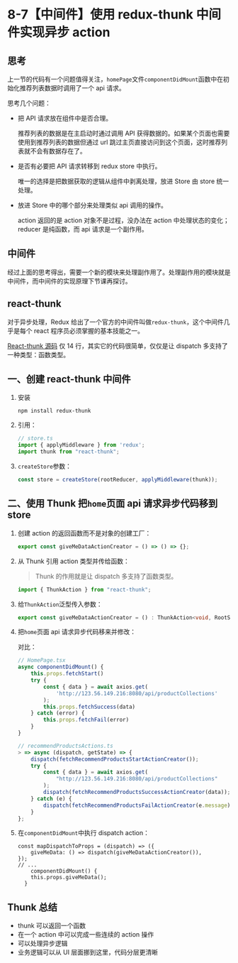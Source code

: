 # 8-7【中间件】使用 redux-thunk 中间件实现异步 action



## 思考

上一节的代码有一个问题值得关注，`homePage`文件`componentDidMount`函数中在初始化推荐列表数据时调用了一个 api 请求。

思考几个问题：

+ 把 API 请求放在组件中是否合理。

    推荐列表的数据是在主启动时通过调用 API 获得数据的。如果某个页面也需要使用到推荐列表的数据但通过 url 跳过主页直接访问到这个页面，这时推荐列表就不会有数据存在了。

+ 是否有必要把 API 请求转移到 redux store 中执行。

    唯一的选择是把数据获取的逻辑从组件中剥离处理，放进 Store 由 store 统一处理。

+ 放进 Store 中的哪个部分来处理类似 api 调用的操作。

    action 返回的是 action 对象不是过程，没办法在 action 中处理状态的变化；reducer 是纯函数，而 api 请求是一个副作用。

    

## 中间件

经过上面的思考得出，需要一个新的模块来处理副作用了。处理副作用的模块就是中间件，而中间件的实现原理下节课再探讨。



## react-thunk

对于异步处理，Redux 给出了一个官方的中间件叫做`redux-thunk`，这个中间件几乎是每个 react 程序员必须掌握的基本技能之一。

[React-thunk 源码](https://github.com/reduxjs/redux-thunk/blob/master/src/index.js) 仅 14 行，其实它的代码很简单，仅仅是让 dispatch 多支持了一种类型：函数类型。



## 一、创建 react-thunk 中间件

1. 安装

    ```
    npm install redux-thunk
    ```

2. 引用：

    ```typescript
    // store.ts
    import { applyMiddleware } from 'redux';
    import thunk from "react-thunk";
    ```

3. `createStore`参数：

    ```typescript
    const store = createStore(rootReducer, applyMiddleware(thunk));
    ```



## 二、使用 Thunk 把`home`页面 api 请求异步代码移到 store

1. 创建 action 的返回函数而不是对象的创建工厂：

    ```typescript
    export const giveMeDataActionCreator = () => () => {};
    ```

2. 从 Thunk 引用 action 类型并传给函数：

    > Thunk 的作用就是让 dispatch 多支持了函数类型。  

    ```typescript
    import { ThunkAction } from "react-thunk";
    ```

3. 给`ThunkAction`泛型传入参数：

    ```typescript
    export const giveMeDataActionCreator = () : ThunkAction<void, RootState, unknown, RecommendProductsAction> => () => {};
    ```

4. 把`home`页面 api 请求异步代码移来并修改：

    对比：

    ```typescript
    // HomePage.tsx
    async componentDidMount() {
        this.props.fetchStart()
        try {
            const { data } = await axios.get(
                'http://123.56.149.216:8080/api/productCollections'
            );
            this.props.fetchSuccess(data)
        } catch (error) {
            this.props.fetchFail(error)
        }
    }
    ```

    ```typescript
    // recommendProductsActions.ts
    > => async (dispatch, getState) => {
    	dispatch(fetchRecommendProductsStartActionCreator());
    	try {
    		const { data } = await axios.get(
    			"http://123.56.149.216:8080/api/productCollections"
    		);
    		dispatch(fetchRecommendProductsSuccessActionCreator(data));
    	} catch (e) {
    		dispatch(fetchRecommendProductsFailActionCreator(e.message));
    	}
    };
    ```

5. 在`componentDidMount`中执行 dispatch action：

    ```tsx
    const mapDispatchToProps = (dispatch) => ({
    	giveMeData: () => dispatch(giveMeDataActionCreator()),
    });
    // ...
    	componentDidMount() {
        this.props.giveMeData();
      }
    ```



## Thunk 总结

+ thunk 可以返回一个函数
+ 在一个 action 中可以完成一些连续的 action 操作
+ 可以处理异步逻辑
+ 业务逻辑可以从 UI 层面挪到这里，代码分层更清晰

